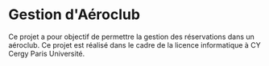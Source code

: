 # Gestion d'Aéroclub
Ce projet a pour objectif de permettre la gestion des réservations dans un aéroclub. Ce projet est réalisé dans le cadre de la licence informatique à CY Cergy Paris Université.
